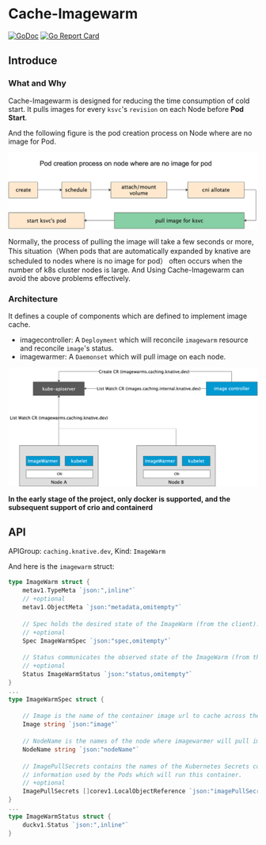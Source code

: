 # Cache-Imagewarm

[![GoDoc](https://godoc.org/knative.dev/sample-controller?status.svg)](https://godoc.org/knative.dev/sample-controller)
[![Go Report Card](https://goreportcard.com/badge/knative/sample-controller)](https://goreportcard.com/report/knative/sample-controller)

## Introduce 

### What and Why
Cache-Imagewarm is designed for reducing the time consumption of cold start. 
It pulls images for every `ksvc`'s `revision` on each Node before **Pod Start**.

And the following figure is the pod creation process on Node where are no image for Pod.

![](./docs/podstart.png)

Normally, the process of pulling the image will take a few seconds or more,
This situation（When pods that are automatically expanded by knative are scheduled to nodes where is no image for pod）
often occurs when the number of k8s cluster nodes is large. 
And Using Cache-Imagewarm can avoid the above problems effectively.

### Architecture

It defines a couple of components which are defined to implement image cache.
- imagecontroller: A `Deployment` which will reconcile `imagewarm` resource and reconcile `image`'s status. 
- imagewarmer: A `Daemonset` which will pull image on each node.

![](./docs/controller.png)


**In the early stage of the project, only docker is supported, 
and the subsequent support of crio and containerd**

## API

APIGroup: `caching.knative.dev`, Kind: `ImageWarm`

And here is the `imagewarm` struct:

```go
type ImageWarm struct {
	metav1.TypeMeta `json:",inline"`
	// +optional
	metav1.ObjectMeta `json:"metadata,omitempty"`

	// Spec holds the desired state of the ImageWarm (from the client).
	// +optional
	Spec ImageWarmSpec `json:"spec,omitempty"`

	// Status communicates the observed state of the ImageWarm (from the reconciler).
	// +optional
	Status ImageWarmStatus `json:"status,omitempty"`
}
...
type ImageWarmSpec struct {

	// Image is the name of the container image url to cache across the cluster.
	Image string `json:"image"`

	// NodeName is the names of the node where imagewarmer will pull image.
	NodeName string `json:"nodeName"`

	// ImagePullSecrets contains the names of the Kubernetes Secrets containing login
	// information used by the Pods which will run this container.
	// +optional
	ImagePullSecrets []corev1.LocalObjectReference `json:"imagePullSecrets,omitempty"`
}
...
type ImageWarmStatus struct {
	duckv1.Status `json:",inline"`
}
``` 
